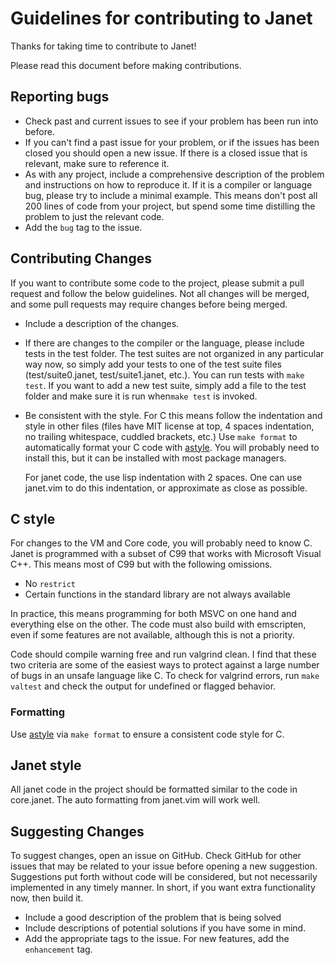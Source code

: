 # Guidelines for contributing to Janet

Thanks for taking time to contribute to Janet!

Please read this document before making contributions.

## Reporting bugs

* Check past and current issues to see if your problem has been run into before.
* If you can't find a past issue for your problem, or if the issues has been closed
  you should open a new issue. If there is a closed issue that is relevant, make
  sure to reference it.
* As with any project, include a comprehensive description of the problem and instructions
  on how to reproduce it. If it is a compiler or language bug, please try to include a minimal
  example. This means don't post all 200 lines of code from your project, but spend some time
  distilling the problem to just the relevant code.
* Add the `bug` tag to the issue.

## Contributing Changes

If you want to contribute some code to the project, please submit a pull request and
follow the below guidelines. Not all changes will be merged, and some pull requests
may require changes before being merged.

* Include a description of the changes.
* If there are changes to the compiler or the language, please include tests in the test folder.
  The test suites are not organized in any particular way now, so simply add your tests
  to one of the test suite files (test/suite0.janet, test/suite1.janet, etc.). You can
  run tests with `make test`. If you want to add a new test suite, simply add a file to
  the test folder and make sure it is run when`make test` is invoked.
* Be consistent with the style. For C this means follow the indentation and style in
  other files (files have MIT license at top, 4 spaces indentation, no trailing
          whitespace, cuddled brackets, etc.) Use `make format` to
  automatically format your C code with
  [astyle](http://astyle.sourceforge.net/astyle.html). You will probably need
  to install this, but it can be installed with most package managers.

  For janet code, the use lisp indentation with 2 spaces. One can use janet.vim to
  do this indentation, or approximate as close as possible.

## C style

For changes to the VM and Core code, you will probably need to know C. Janet is programmed with
a subset of C99 that works with Microsoft Visual C++. This means most of C99 but with the following
omissions.

* No `restrict` 
* Certain functions in the standard library are not always available

In practice, this means programming for both MSVC on one hand and everything else on the other.
The code must also build with emscripten, even if some features are not available, although
this is not a priority.

Code should compile warning free and run valgrind clean. I find that these two criteria are some
of the easiest ways to protect against a large number of bugs in an unsafe language like C. To check for
valgrind errors, run `make valtest` and check the output for undefined or flagged behavior.

### Formatting

Use [astyle](http://astyle.sourceforge.net/astyle.html) via `make format` to
ensure a consistent code style for C.

## Janet style

All janet code in the project should be formatted similar to the code in core.janet.
The auto formatting from janet.vim will work well.

## Suggesting Changes

To suggest changes, open an issue on GitHub. Check GitHub for other issues
that may be related to your issue before opening a new suggestion. Suggestions
put forth without code will be considered, but not necessarily implemented in any
timely manner. In short, if you want extra functionality now, then build it.

* Include a good description of the problem that is being solved
* Include descriptions of potential solutions if you have some in mind.
* Add the appropriate tags to the issue. For new features, add the `enhancement` tag.
